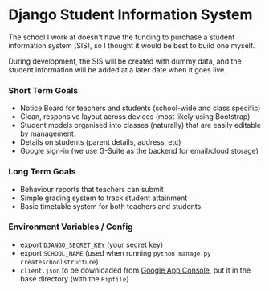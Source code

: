 # Django Student Information System

The school I work at doesn't have the funding to purchase a student information system (SIS), so I thought it would be best to build one myself.

During development, the SIS will be created with dummy data, and the student information will be added at a later date when it goes live.

### Short Term Goals

- Notice Board for teachers and students (school-wide and class specific)
- Clean, responsive layout across devices (most likely using Bootstrap)
- Student models organised into classes (naturally) that are easily editable by management.
- Details on students (parent details, address, etc)
- Google sign-in (we use G-Suite as the backend for email/cloud storage)

### Long Term Goals

- Behaviour reports that teachers can submit
- Simple grading system to track student attainment
- Basic timetable system for both teachers and students

### Environment Variables / Config
- export `DJANGO_SECRET_KEY` (your secret key)
- export `SCHOOL_NAME` (used when running `python manage.py createschoolstructure`)
- `client.json` to be downloaded from [Google App Console](https://console.cloud.google.com/), put it in the base directory (with the `Pipfile`)